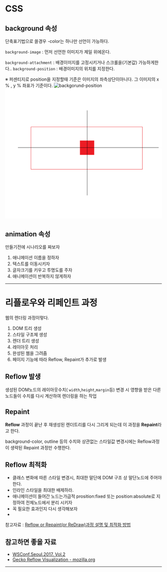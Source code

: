 # CSS

## background 속성
단축표기법으로 쓸경우 -color는 하나만 선언이 가능하다.

<code>background-image</code> : 먼저 선언한 이미지가 제일 위에온다.

<code>background-attachment</code> : 배경이미지를 고정시키거나 스크롤을(기본값) 가능하게한다..
<code>background-position</code> : 배경이미지의 위치를 지정한다. 

※ 퍼센티지로 position을 지정할때 기준은 이미지의 좌측상단이아니다. 그 이미지의 x % , y % 좌표가 기준이다.
![backgorund-position](https://cdn.css-tricks.com/wp-content/uploads/2015/03/bgpos.svg)
![backgorund-position:50% 50%](../images/bg_position.png)



## animation 속성
만들기전에 시나리오를 짜보자

1. 애니메이션 이름을 정하자
2. 텍스트를 이동시키자
3. 글자크기를 키우고 투명도를 주자
4. 애니메이션이 반복하지 않게하자 

---
# 리플로우와 리페인트 과정
웹의 렌더링 과정이렇다.
1. DOM 트리 생성
2. 스타일 구조체 생성
3. 렌더 트리 생성
4. 레이아웃 처리
5. 완성된 웹을 그려줌
6. 페이지 기능에 따라 Reflow, Repaint가 추가로 발생 

## Reflow 발생
생성된 DOM노드의 레이아웃수치( <code>width</code>,<code>height</code>,<code>margin</code>등) 변경 시 영향을 받은 다른 노드들이 수치를 다시 계산하여 렌더링을 하는 작업

## Repaint 
**Reflow** 과정이 끝난 후 재생성된 렌더트리를 다시 그리게 되는데 이 과정을 **Repaint**라고 한다.  

background-color, outline 등의 수치와 상관없는 스타일값 변경시에는 Reflow과정이 생략된 Repaint 과정만 수행한다.

## Reflow 최적화
- 클래스 변화에 따른 스타일 변경시, 최대한 말단에 DOM 구조 상 말단노드에 주어야한다.
- 인라인 스타일을 최대한 배제하라.
- 애니메이션이 들어간 노드는가급적 prosition:fixed 또는 position:absolute로 지정하여 전체노드에서 분리 시키자
- 꼭 필요한 효과인지 다시 생각해보자
- 


참고자료 : [Reflow or Repaint(or ReDraw)과정 설명 및 최적화 방법](http://webclub.tistory.com/346)

## 참고하면 좋을 자료
- [WSConf.Seoul.2017. Vol.2](https://www.slideshare.net/wsconf/css-animation-wsconfseoul2017-vol2?qid=5e45b750-eb53-44ce-8a78-ecb12319b80e&v=&b=&from_search=2)
- [Gecko Reflow Visualization - mozilla.org](https://www.youtube.com/watch?v=ZTnIxIA5KGw)

---